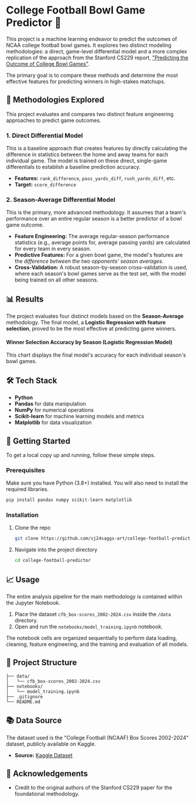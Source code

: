 # College Football Bowl Game Predictor 🏈

This project is a machine learning endeavor to predict the outcomes of NCAA college football bowl games. It explores two distinct modeling methodologies: a direct, game-level differential model and a more complex replication of the approach from the Stanford CS229 report, ["Predicting the Outcome of College Bowl Games"](https://www.google.com/search?q=https://cs229.stanford.edu/proj2015/101_report.pdf).

The primary goal is to compare these methods and determine the most effective features for predicting winners in high-stakes matchups.

## 🔬 Methodologies Explored

This project evaluates and compares two distinct feature engineering approaches to predict game outcomes.

### 1\. Direct Differential Model

This is a baseline approach that creates features by directly calculating the difference in statistics between the home and away teams for each individual game. The model is trained on these direct, single-game differentials to establish a baseline prediction accuracy.

  * **Features:** `rank_difference`, `pass_yards_diff`, `rush_yards_diff`, etc.
  * **Target:** `score_difference`

### 2\. Season-Average Differential Model 

This is the primary, more advanced methodology. It assumes that a team's performance over an entire regular season is a better predictor of a bowl game outcome.

  * **Feature Engineering:** The average regular-season performance statistics (e.g., average points for, average passing yards) are calculated for every team in every season.
  * **Predictive Features:** For a given bowl game, the model's features are the *difference between the two opponents' season averages*.
  * **Cross-Validation:** A robust season-by-season cross-validation is used, where each season's bowl games serve as the test set, with the model being trained on all other seasons.

## 📊 Results

The project evaluates four distinct models based on the **Season-Average** methodology. The final model, a **Logistic Regression with feature selection**, proved to be the most effective at predicting game winners.

#### Winner Selection Accuracy by Season (Logistic Regression Model)

This chart displays the final model's accuracy for each individual season's bowl games.

## 🛠️ Tech Stack

  * **Python**
  * **Pandas** for data manipulation
  * **NumPy** for numerical operations
  * **Scikit-learn** for machine learning models and metrics
  * **Matplotlib** for data visualization

## 🚀 Getting Started

To get a local copy up and running, follow these simple steps.

### Prerequisites

Make sure you have Python (3.8+) installed. You will also need to install the required libraries.

```sh
pip install pandas numpy scikit-learn matplotlib
```

### Installation

1.  Clone the repo
    ```sh
    git clone https://github.com/sj24saggs-art/college-football-predictor.git
    ```
2.  Navigate into the project directory
    ```sh
    cd college-football-predictor
    ```

## 📈 Usage

The entire analysis pipeline for the main methodology is contained within the Jupyter Notebook.

1.  Place the dataset `cfb_box-scores_2002-2024.csv` inside the `/data` directory.
2.  Open and run the `notebooks/model_training.ipynb` notebook.

The notebook cells are organized sequentially to perform data loading, cleaning, feature engineering, and the training and evaluation of all models.

## 📁 Project Structure

```
├── data/
│   └── cfb_box-scores_2002-2024.csv
├── notebooks/
│   └── model_training.ipynb
├── .gitignore
└── README.md
```

## 📚 Data Source

The dataset used is the "College Football (NCAAF) Box Scores 2002-2024" dataset, publicly available on Kaggle.

  * **Source:** [Kaggle Dataset](https://www.kaggle.com/datasets/cviaxmiwnptr/college-football-team-stats-2002-to-january-2024)

## 🙏 Acknowledgements

  * Credit to the original authors of the Stanford CS229 paper for the foundational methodology.
